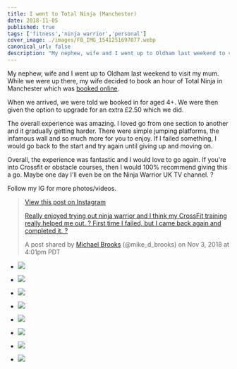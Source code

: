```yaml
---
title: I went to Total Ninja (Manchester)
date: 2018-11-05
published: true
tags: ['fitness','ninja warrior','personal']
cover_image: ./images/FB_IMG_1541251697077.webp
canonical_url: false
description: "My nephew, wife and I went up to Oldham last weekend to visit my mum. While we were up there, my wife decided to book an hour of Total Ninja in Manchester which was booked online."
---
```


My nephew, wife and I went up to Oldham last weekend to visit my mum. While we were up there, my wife decided to book an hour of Total Ninja in Manchester which was [booked online](http://www.totalninja.co.uk/).

When we arrived, we were told we booked in for aged 4+. We were then given the option to upgrade for an extra £2.50 which we did.

The overall experience was amazing. I loved go from one section to another and it gradually getting harder. There were simple jumping platforms, the infamous wall and so much more for you to enjoy. If I failed something, I would go back to the start and try again until giving up and moving on.

Overall, the experience was fantastic and I would love to go again. If you're into Crossfit or obstacle courses, then I would 100% recommend giving this a go. Maybe one day I'll even be on the Ninja Warrior UK TV channel. ?

Follow my IG for more photos/videos.

> [View this post on Instagram](https://www.instagram.com/p/BpvGI-mDxXc/?utm_source=ig_embed&utm_medium=loading)
> 
> [Really enjoyed trying out ninja warrior and I think my CrossFit training really helped me out. ? First time I failed, but I came back again and completed it. ?](https://www.instagram.com/p/BpvGI-mDxXc/?utm_source=ig_embed&utm_medium=loading)
> 
> A post shared by [Michael Brooks](https://www.instagram.com/mike_d_brooks/?utm_source=ig_embed&utm_medium=loading) (@mike_d_brooks) on Nov 3, 2018 at 4:01pm PDT

- ![](./images/FB_IMG_1541251697077.webp)
    
- ![](./images/FB_IMG_1541251703045.webp)
    
- ![](./images/IMG_20181103_104028.webp)
    
- ![](./images/IMG_20181103_104042.webp)
    
- ![](./images/IMG_20181103_104129.webp)
    
- ![](./images/IMG_20181103_104200.webp)
    
- ![](./images/MVIMG_20181103_103826.webp)
    
- ![](./images/MVIMG_20181103_104058.webp)
